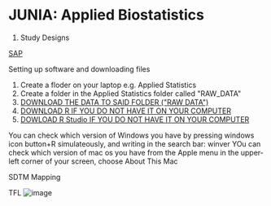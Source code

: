 # JUNIA: Applied Biostatistics

1. Study Designs

[SAP](https://classic.clinicaltrials.gov/ProvidedDocs/88/NCT03574688/Prot_SAP_000.pdf)


Setting up software and downloading files

1) Create a floder on your laptop e.g. Applied Statistics
2) Create a folder in the Applied Statistics folder called "RAW_DATA"
3) [DOWNLOAD THE DATA TO SAID FOLDER ("RAW DATA")](https://clinepidb.org/ce/app/workspace/analyses/DS_8786631aaf/3T67dhK/details)
4) [DOWNLOAD R IF YOU DO NOT HAVE IT ON YOUR COMPUTER](https://cran.rstudio.com/)
5) [DOWLOAD R Studio IF YOU DO NOT HAVE IT ON YOUR COMPUTER](https://posit.co/download/rstudio-desktop/)

You can check which version of Windows you have by pressing windows icon button+R simulateously, and writing in the search bar: winver
YOu can check which version of mac os you have from the Apple menu in the upper-left corner of your screen, choose About This Mac

SDTM Mapping

TFL
![image](https://github.com/bomansonja/Applied_Statistics/assets/62388395/cdde4d23-55f1-44f7-819f-dcb1c867cea0)
